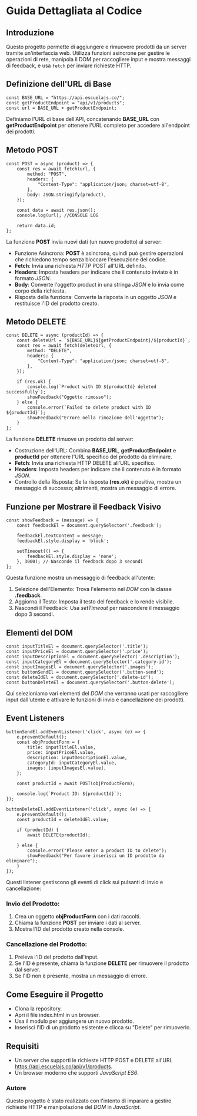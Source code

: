 # Guida Dettagliata al Codice

## Introduzione

Questo progetto permette di aggiungere e rimuovere prodotti da un server tramite un'interfaccia web. Utilizza funzioni asincrone per gestire le operazioni di rete, manipola il DOM per raccogliere input e mostra messaggi di feedback, e usa `fetch` per inviare richieste HTTP.

## Definizione dell'URL di Base

```
const BASE_URL = "https://api.escuelajs.co/";
const getProductEndpoint = "api/v1/products";
const url = BASE_URL + getProductEndpoint; 
```
 Definiamo l'URL di base dell'API, concatenando **BASE_URL** con **getProductEndpoint** per ottenere l'URL completo per accedere all'endpoint dei prodotti.

## Metodo POST

```
const POST = async (product) => {
    const res = await fetch(url, {
        method: "POST",
        headers: {
            "Content-Type": "application/json; charset=utf-8",
        },
        body: JSON.stringify(product),
    });

    const data = await res.json();
    console.log(url); //CONSOLE LOG

    return data.id;
};
```

La funzione **POST** invia nuovi dati (un nuovo prodotto) al server:

- Funzione Asincrona: **POST** è asincrona, quindi può gestire operazioni che richiedono tempo senza bloccare l'esecuzione del codice.
- **Fetch**: Invia una richiesta *HTTP* POST all'URL definito.
- **Headers**: Imposta headers per indicare che il contenuto inviato è in formato *JSON*.
- **Body**: Converte l'oggetto product in una stringa *JSON* e lo invia come corpo della richiesta.
- Risposta della funziona: Converte la risposta in un oggetto *JSON* e restituisce l'ID del prodotto creato.

## Metodo DELETE

```
const DELETE = async (productId) => {
    const deleteUrl = `${BASE_URL}${getProductEndpoint}/${productId}`;
    const res = await fetch(deleteUrl, {
        method: "DELETE",
        headers: {
            "Content-Type": "application/json; charset=utf-8",
        },
    });

    if (res.ok) {
        console.log(`Product with ID ${productId} deleted successfully`);
        showFeedback("Oggetto rimosso");
    } else {
        console.error(`Failed to delete product with ID ${productId}`);
        showFeedback("Errore nella rimozione dell'oggetto");
    }
};
```

La funzione **DELETE** rimuove un prodotto dal server:

- Costruzione dell'URL: Combina **BASE_URL**, **getProductEndpoint** e **productId** per ottenere l'URL specifico del prodotto da eliminare.
- **Fetch**: Invia una richiesta HTTP DELETE all'URL specifico.
- **Headers**: Imposta headers per indicare che il contenuto è in formato *JSON*.
- Controllo della Risposta: Se la risposta **(res.ok)** è positiva, mostra un messaggio di successo; altrimenti, mostra un messaggio di errore.

## Funzione per Mostrare il Feedback Visivo

```
const showFeedback = (message) => {
    const feedbackEl = document.querySelector('.feedback');
    
    feedbackEl.textContent = message;
    feedbackEl.style.display = 'block';

    setTimeout(() => {
        feedbackEl.style.display = 'none';
    }, 3000); // Nasconde il feedback dopo 3 secondi
};
```

Questa funzione mostra un messaggio di feedback all'utente:

1. Selezione dell'Elemento: Trova l'elemento nel *DOM* con la classe **.feedback**.
2. Aggiorna il Testo: Imposta il testo del feedback e lo rende visibile.
3. Nascondi il Feedback: Usa *setTimeout* per nascondere il messaggio dopo 3 secondi.

## Elementi del DOM

```
const inputTitleEl = document.querySelector('.title');
const inputPriceEl = document.querySelector('.price');
const inputDescriptionEl = document.querySelector('.description');
const inputCategoryEl = document.querySelector('.category-id');
const inputImagesEl = document.querySelector('.images');
const buttonSendEl = document.querySelector('.button-send');
const deleteIdEl = document.querySelector('.delete-id');
const buttonDeleteEl = document.querySelector('.button-delete');
```

Qui selezioniamo vari elementi del *DOM* che verranno usati per raccogliere input dall'utente e attivare le funzioni di invio e cancellazione dei prodotti.

## Event Listeners

```
buttonSendEl.addEventListener('click', async (e) => {
    e.preventDefault();
    const objProductForm = {
        title: inputTitleEl.value,
        price: inputPriceEl.value,
        description: inputDescriptionEl.value,
        categoryId: inputCategoryEl.value,
        images: [inputImagesEl.value],
    };

    const productId = await POST(objProductForm);
    
    console.log(`Product ID: ${productId}`);
});

buttonDeleteEl.addEventListener('click', async (e) => {
    e.preventDefault();
    const productId = deleteIdEl.value;
    
    if (productId) {
        await DELETE(productId);
    
    } else {
        console.error("Please enter a product ID to delete");
        showFeedback("Per favore inserisci un ID prodotto da eliminare");
    }
});
```

Questi listener gestiscono gli eventi di click sui pulsanti di invio e cancellazione:

### Invio del Prodotto:

1. Crea un oggetto **objProductForm** con i dati raccolti.
2. Chiama la funzione **POST** per inviare i dati al server.
3. Mostra l'ID del prodotto creato nella console.

### Cancellazione del Prodotto:

1. Preleva l'ID del prodotto dall'input.
2. Se l'ID è presente, chiama la funzione **DELETE** per rimuovere il prodotto dal server.
3. Se l'ID non è presente, mostra un messaggio di errore.

## Come Eseguire il Progetto
- Clona la repository.
- Apri il file index.html in un browser.
- Usa il modulo per aggiungere un nuovo prodotto.
- Inserisci l'ID di un prodotto esistente e clicca su "Delete" per rimuoverlo.

## Requisiti
- Un server che supporti le richieste HTTP POST e DELETE all'URL https://api.escuelajs.co/api/v1/products.
- Un browser moderno che supporti *JavaScript ES6*.

### Autore
Questo progetto è stato realizzato con l'intento di imparare a gestire richieste HTTP e manipolazione del *DOM* in *JavaScript*.